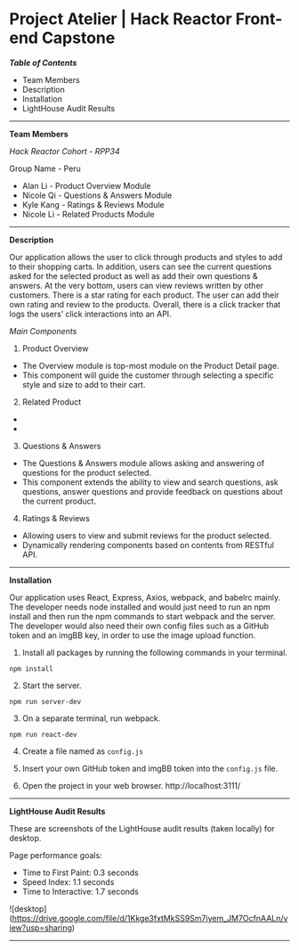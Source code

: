 # Project Atelier | Hack Reactor Front-end Capstone

***Table of Contents***
* Team Members
* Description
* Installation
* LightHouse Audit Results
---
**Team Members**

*Hack Reactor Cohort - RPP34*

Group Name - Peru

* Alan Li - Product Overview Module
* Nicole Qi - Questions & Answers Module
* Kyle Kang - Ratings & Reviews Module
* Nicole Li - Related Products Module
---
**Description**

Our application allows the user to click through products and styles to add to their shopping carts. In addition, users can see the current questions asked for the selected product as well as add their own questions & answers. At the very bottom, users can view reviews written by other customers. There is a star rating for each product. The user can add their own rating and review to the products. Overall, there is a click tracker that logs the users’ click interactions into an API.

*Main Components*
1) Product Overview
* The Overview module is top-most module on the Product Detail page.
* This component will guide the customer through selecting a specific style and size to add to their cart.
2) Related Product
*
*
3) Questions & Answers
* The Questions & Answers module allows asking and answering of questions for the product selected.
* This component extends the ability to view and search questions, ask questions, answer questions and provide feedback on questions about the current product.
4) Ratings & Reviews
* Allowing users to view and submit reviews for the product selected.
* Dynamically rendering components based on contents from RESTful API.
---
**Installation**

Our application uses React, Express, Axios, webpack, and babelrc mainly. The developer needs node installed and would just need to run an npm install and then run the npm commands to start webpack and the server. The developer would also need their own config files such as a GitHub token and an imgBB key, in order to use the image upload function.

1) Install all packages by running the following commands in your terminal.
```
npm install
```
2) Start the server.
```
npm run server-dev
```
3) On a separate terminal, run webpack.
```
npm run react-dev
```

4) Create a file named as `config.js`

5) Insert your own GitHub token and imgBB token into the `config.js` file.

6) Open the project in your web browser.
http://localhost:3111/

---
**LightHouse Audit Results**

These are screenshots of the LightHouse audit results (taken locally) for desktop.

Page performance goals:
* Time to First Paint: 0.3 seconds
* Speed Index: 1.1 seconds
* Time to Interactive: 1.7 seconds

![desktop] (https://drive.google.com/file/d/1Kkge3fxtMkSS9Sm7jyem_JM7OcfnAALn/view?usp=sharing)

---
